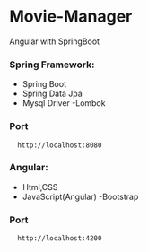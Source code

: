 # Movie-Manager
Angular with SpringBoot

### Spring Framework:
  - Spring Boot
  - Spring Data Jpa
  - Mysql Driver
  -Lombok
  ### Port
```
  http://localhost:8080
```

### Angular:
  - Html,CSS
  - JavaScript(Angular)
  -Bootstrap
  ### Port
```
  http://localhost:4200
```


